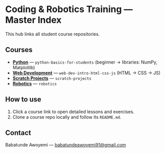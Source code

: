 # Coding & Robotics Training — Master Index
This hub links all student course repositories.


## Courses
- **[Python](https://github.com/babatundeawo/python-basics-for-students)** — `python-basics-for-students` (beginner → libraries: NumPy, Matplotlib)
- **[Web Development](https://github.com/babatundeawo/web-dev-intro-html-css-js)** — `web-dev-intro-html-css-js` (HTML → CSS → JS)
- **[Scratch Projects](https://github.com/babatundeawo/scratch-projects)** — `scratch-projects`
- **[Robotics](https://github.com/babatundeawo/robotics)** — `robotics`


## How to use
1. Click a course link to open detailed lessons and exercises.
2. Clone a course repo locally and follow its `README.md`.


## Contact
Babatunde Awoyemi — babatundeawoyemi91@gmail.com
